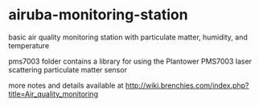 # airuba-monitoring-station
basic air quality monitoring station with particulate matter, humidity, and temperature

pms7003 folder contains a library for using the Plantower PMS7003 laser scattering particulate matter sensor

more notes and details available at http://wiki.brenchies.com/index.php?title=Air_quality_monitoring
